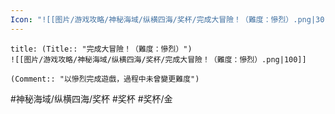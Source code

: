 ```yaml
---
Icon: "![[图片/游戏攻略/神秘海域/纵横四海/奖杯/完成大冒險！（難度：慘烈）.png|30]]"
---
```

```ad-common-gold-trophy
title: (Title:: "完成大冒險！（難度：慘烈）")
![[图片/游戏攻略/神秘海域/纵横四海/奖杯/完成大冒險！（難度：慘烈）.png|100]]

(Comment:: "以慘烈完成遊戲，過程中未曾變更難度")
```

#神秘海域/纵横四海/奖杯 #奖杯 #奖杯/金
